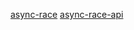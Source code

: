 [async-race](https://vadim001230-async-race.netlify.app)
[async-race-api](https://github.com/mikhama/async-race-api)
